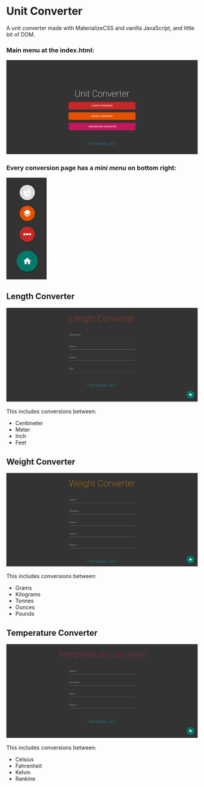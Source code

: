 # Unit Converter

A unit converter made with MaterializeCSS and vanilla JavaScript, and little bit of DOM.

### Main menu at the index.html:

![Main Menu](https://github.com/kyroath/unit-converter/blob/master/screen-captures/main-menu.PNG?raw=true "Opening Main Menu")

### Every conversion page has a *mini menu* on bottom right:

![Mini Menu](https://github.com/kyroath/unit-converter/blob/master/screen-captures/mini-menu.PNG?raw=true "Mini Menu")

## Length Converter

![Length Converter](https://github.com/kyroath/unit-converter/blob/master/screen-captures/length-converter.PNG?raw=true "Length Converter Menu")

This includes conversions between:

- Centimeter
- Meter
- Inch
- Feet 

## Weight Converter

![Weight Converter](https://github.com/kyroath/unit-converter/blob/master/screen-captures/weight-converter.PNG?raw=true "Weight Converter Menu")

This includes conversions between:

- Grams
- Kilograms
- Tonnes
- Ounces
- Pounds

## Temperature Converter

![Temperature Converter](https://github.com/kyroath/unit-converter/blob/master/screen-captures/temperature-converter.PNG?raw=true "Temperature Converter Menu")

This includes conversions between:

- Celsius
- Fahrenheit
- Kelvin
- Rankine